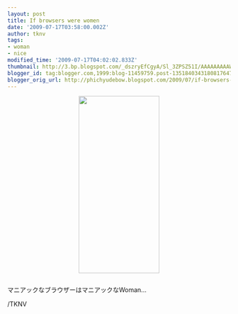 ```yaml
---
layout: post
title: If browsers were women
date: '2009-07-17T03:58:00.002Z'
author: tknv
tags:
- woman
- nice
modified_time: '2009-07-17T04:02:02.833Z'
thumbnail: http://3.bp.blogspot.com/_dszryEfCgyA/Sl_3ZPSZ51I/AAAAAAAAAWw/ZFcJnsclMBE/s72-c/if_browsers_were_women.jpg
blogger_id: tag:blogger.com,1999:blog-11459759.post-1351840343180817647
blogger_orig_url: http://phichyudebow.blogspot.com/2009/07/if-browsers-were-women.html
---
```


<a onblur="try {parent.deselectBloggerImageGracefully();} catch(e) {}" href="http://3.bp.blogspot.com/_dszryEfCgyA/Sl_3ZPSZ51I/AAAAAAAAAWw/ZFcJnsclMBE/s1600-h/if_browsers_were_women.jpg"><img style="display:block; margin:0px auto 10px; text-align:center;cursor:pointer; cursor:hand;width: 182px; height: 400px;" src="http://3.bp.blogspot.com/_dszryEfCgyA/Sl_3ZPSZ51I/AAAAAAAAAWw/ZFcJnsclMBE/s400/if_browsers_were_women.jpg" border="0" alt="" id="BLOGGER_PHOTO_ID_5359274094566696786" /></a><br />マニアックなブラウザーはマニアックなWoman...<div class="blogger-post-footer">/TKNV</div>